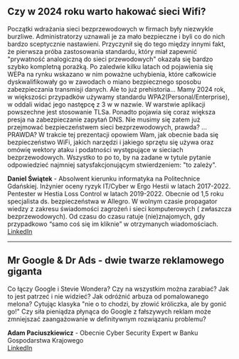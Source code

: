 ## Czy w 2024 roku warto hakować sieci Wifi?

Początki wdrażania sieci bezprzewodowych w firmach były niezwykle burzliwe. Administratorzy uznawali je za mało
bezpieczne i byli co do nich bardzo sceptycznie nastawieni. Przyczynił się do tego między innymi fakt, że pierwsza próba
zastosowania standardu, który miał zapewnić "prywatność analogiczną do sieci przewodowych" okazała się bardzo szybko
kompletną porażką. Po zaledwie kilku latach od pojawienia się WEPa na rynku wskazano w nim poważne uchybienia, które
całkowicie dyskwalifikowały go w zawodach o miano bezpiecznego sposobu zabezpieczania transmisji danych. Ale to już
prehistoria... Mamy 2024 rok, w większości przypadków używamy standardu WPA2(Personal/Enterprise), w oddali widać jego
następcę z 3 w w nazwie. W warstwie aplikacji powszechne jest stosowanie TLSa. Ponadto pojawia się coraz większa presja
na zabezpieczanie zapytań DNS. Nie musimy się zatem już przejmować bezpieczeństwem sieci bezprzewodowych, prawda? ...
PRAWDA? W trakcie tej prezentacji opowiem Wam, jak obecnie bada się bezpieczeństwo WiFi, jakich narzędzi i jakiego
sprzętu się używa oraz omówię wektory ataku i podatności występujące w sieciach bezprzewodowych. Wszystko to po to, by
na zadane w tytule pytanie odpowiedzieć najmniej satysfakcjonującym stwierdzeniem: "to zależy".

**Daniel Świątek** - Absolwent kierunku informatyka na Politechnice Gdańskiej. Inżynier oceny ryzyk IT/Cyber w Ergo
Hestii w latach 2017-2022. Pentester w Hestia Loss Control w latach 2019-2022. Obecnie od 1,5 roku specjalista ds.
bezpieczeństwa w Allegro. W wolnym czasie propagator wiedzy z zakresu świadomości zagrożeń i sieci komputerowych (
zwłaszcza bezprzewodowych). Od czasu do czasu ratuje (nie)znajomych, gdy przypadkowo “samo coś się im kliknie” w
otrzymanych wiadomościach.  
[LinkedIn](https://www.linkedin.com/in/danswi/)

---

## Mr Google & Dr Ads - dwie twarze reklamowego giganta

Co łączy Google i Stevie Wondera? Czy na wszystkim można zarabiać? Jak to jest patrzeć i nie widzieć? Jak odróżnić
arbuza od pomalowanego melona? Cytując klasyka "nie o to chodzi, by złowić króliczka, ale by gonić go!" Czy siła
pieniądza płynąca do Google z fałszywych reklam może zmniejszać zaangażowanie w definitywnym rozwiązaniu problemu?

**Adam Paciuszkiewicz** - Obecnie Cyber Security Expert w Banku Gospodarstwa Krajowego  
[LinkedIn](https://www.linkedin.com/in/adam-paciuszkiewicz-992776b5/)
